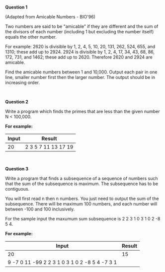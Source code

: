 **Question 1**

(Adapted from Amicable Numbers - BIO'96)

Two numbers are said to be "amicable" if they are different and the sum of the divisors of each number (including 1 but excluding the number itself) equals the other number.

For example: 2620 is divisible by 1, 2, 4, 5, 10, 20, 131, 262, 524, 655, and 1310; these add up to 2924. 2924 is divisible by 1, 2, 4, 17, 34, 43, 68, 86, 172, 731, and 1462; these add up to 2620. Therefore 2620 and 2924 are amicable. 

Find the amicable numbers between 1 and 10,000. Output each pair in one line, smaller number first then the larger number. The output should be in increasing order.

<br>

**Question 2**

Write a program which finds the primes that are less than the given number N < 100,000.

**For example:**

Input|Result
-|-
20|2 3 5 7 11 13 17 19

<br>

**Question 3**

Write a program that finds a subsequence of a sequence of numbers such that the sum of the subsequence is maximum. The subsequence has to be contiguous. 

You will first read n then n numbers. You just need to output the sum of the subsequence. There will be maximum 100 numbers, and each number will between -100 and 100 inclusively.

For the sample input the maxumum sum subsequence is 2 2 3 1 0 3 1 0 2 -8 5 4.

**For example:**

Input|Result
-|-
20|15
9 -7 0 11 -99 2 2 3 1 0 3 1 0 2 -8 5 4 -7 3 1|


